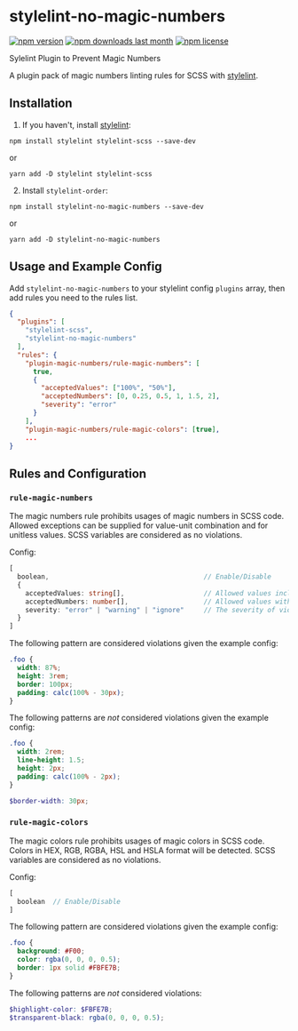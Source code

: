 # stylelint-no-magic-numbers

[![npm version][npm-version-img]][npm] [![npm downloads last month][npm-downloads-img]][npm] [![npm license][npm-license-img]][npm]

Sylelint Plugin to Prevent Magic Numbers

A plugin pack of magic numbers linting rules for SCSS with [stylelint].

## Installation

1. If you haven't, install [stylelint]:

```
npm install stylelint stylelint-scss --save-dev
```
or
```
yarn add -D stylelint stylelint-scss
```

2.  Install `stylelint-order`:

```
npm install stylelint-no-magic-numbers --save-dev
```
or
```
yarn add -D stylelint-no-magic-numbers
```

## Usage and Example Config

Add `stylelint-no-magic-numbers` to your stylelint config `plugins` array, then add rules you need to the rules list.

```json
{
  "plugins": [
    "stylelint-scss",
    "stylelint-no-magic-numbers"
  ],
  "rules": {
    "plugin-magic-numbers/rule-magic-numbers": [
      true,
      {
        "acceptedValues": ["100%", "50%"],
        "acceptedNumbers": [0, 0.25, 0.5, 1, 1.5, 2],
        "severity": "error"
      }
    ],
    "plugin-magic-numbers/rule-magic-colors": [true],
    ...
}
```

## Rules and Configuration

### `rule-magic-numbers`
The magic numbers rule prohibits usages of magic numbers in SCSS code. Allowed exceptions can be supplied for value-unit combination and for unitless values. SCSS variables are considered as no violations.

Config:
```ts
[
  boolean,                                       // Enable/Disable
  {
    acceptedValues: string[],                    // Allowed values including their units
    acceptedNumbers: number[],                   // Allowed values with any unit
    severity: "error" | "warning" | "ignore"     // The severity of violations
  }
]
```

The following pattern are considered violations given the example config:

```scss
.foo {
  width: 87%;
  height: 3rem;
  border: 100px;
  padding: calc(100% - 30px);
}
```

The following patterns are _not_ considered violations given the example config:

```scss
.foo {
  width: 2rem;
  line-height: 1.5;
  height: 2px;
  padding: calc(100% - 2px);
}

$border-width: 30px;
```


### `rule-magic-colors`
The magic colors rule prohibits usages of magic colors in SCSS code. Colors in HEX, RGB, RGBA, HSL and HSLA format will be detected. SCSS variables are considered as no violations.

Config:
```ts
[
  boolean  // Enable/Disable
]
```

The following pattern are considered violations given the example config:

```scss
.foo {
  background: #F00;
  color: rgba(0, 0, 0, 0.5);
  border: 1px solid #FBFE7B;
}
```

The following patterns are _not_ considered violations:

```scss
$highlight-color: $FBFE7B;
$transparent-black: rgba(0, 0, 0, 0.5);
```

[stylelint]: https://stylelint.io/
[npm-version-img]: https://img.shields.io/npm/v/stylelint-no-magic-numbers
[npm-downloads-img]: https://img.shields.io/npm/dm/stylelint-no-magic-numbers
[npm-license-img]: https://img.shields.io/npm/l/stylelint-no-magic-numbers
[npm]: https://www.npmjs.com/package/stylelint-no-magic-numbers